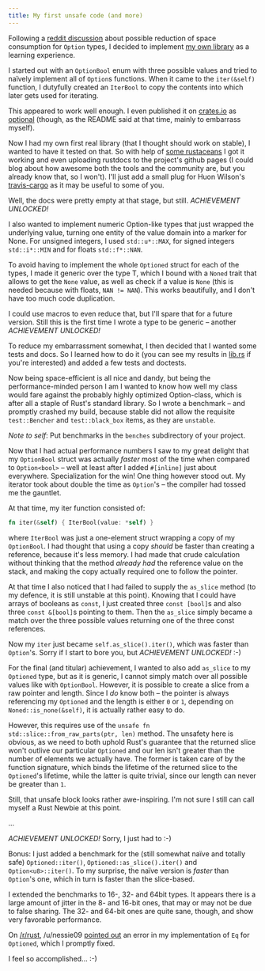 ```yaml
---
title: My first unsafe code (and more)
---
```


Following a 
[reddit discussion](https://www.reddit.com/r/rust/comments/3dfqn2/efficient_optional_values/)
about possible reduction of space consumption for `Option` types, I 
decided to implement 
[my own library](https://github.com/llogiq/optional) as a learning
experience.

I started out with an `OptionBool` enum with three possible values and
tried to naïvely implement all of `Option`s functions. When it came to
the `iter(&self)` function, I dutyfully created an `IterBool` to copy
the contents into which later gets used for iterating.

This appeared to work well enough. I even published it on 
[crates.io](https://crates.io) as 
[optional](http://crates.io/crates/optional) (though, as the README
said at that time, mainly to embarrass myself).

Now I had my own first real library (that I thought should work on 
stable), I wanted to have it tested on that. So with help of 
[some rustaceans](https://www.reddit.com/r/rust/comments/3e1xgy/how_do_you_folks_autogenerate_the_doc_pages_for/)
I got it working and even uploading rustdocs to the project's github
pages (I could blog about how awesome both the tools and the community
are, but you already know that, so I won't). I'll just add a small plug 
for Huon Wilson's [travis-cargo](https://github.com/huonw/travis-cargo)
as it may be useful to some of you.

Well, the docs were pretty empty at that stage, but still. 
*ACHIEVEMENT UNLOCKED!*

I also wanted to implement numeric Option-like types that just wrapped
the underlying value, turning one entity of the value domain into a
marker for None. For unsigned integers, I used `std::u*::MAX`, for
signed integers `std::i*::MIN` and for floats `std::f*::NAN`.

To avoid having to implement the whole `Optioned` struct for each of 
the types, I made it generic over the type T, which I bound with a
`Noned` trait that allows to get the `None` value, as well as check if
a value is `None` (this is needed because with floats, `NAN != NAN`).
This works beautifully, and I don't have too much code duplication.

I could use macros to even reduce that, but I'll spare that for a
future version. Still this is the first time I wrote a type to be
generic – another *ACHIEVEMENT UNLOCKED!*

To reduce my embarrassment somewhat, I then decided that I wanted some
tests and docs. So I learned how to do it (you can see my results in 
[lib.rs](https://github.com/llogiq/optional/blob/master/src/lib.rs) if
you're interested) and added a few tests and doctests.

Now being space-efficient is all nice and dandy, but being the 
performance-minded person I am I wanted to know how well my class would
fare against the probably highly optimized Option-class, which is after
all a staple of Rust's standard library. So I wrote a benchmark – and
promptly crashed my build, because stable did not allow the requisite
`test::Bencher` and `test::black_box` items, as they are `unstable`.

*Note to self*: Put benchmarks in the `benches` subdirectory of your
project.

Now that I had actual performance numbers I saw to my great delight 
that my `OptionBool` struct was actually *faster* most of the time when 
compared to `Option<bool>` – well at least after I added `#[inline]` 
just about everywhere. Specialization for the win! One thing however 
stood out. My iterator took about double the time as `Option`'s – the 
compiler had tossed me the gauntlet.

At that time, my iter function consisted of:

```rust
fn iter(&self) { IterBool(value: *self) }
```

where `IterBool` was just a one-element struct wrapping a copy of my
`OptionBool`. I had thought that using a copy *should* be faster than
creating a reference, because it's less memory. I had made that crude
calculation without thinking that the method *already had* the 
reference value on the stack, and making the copy actually required one
to follow the pointer.

At that time I also noticed that I had failed to supply the `as_slice` 
method (to my defence, it is still unstable at this point). Knowing 
that I could have arrays of booleans as `const`, I just created three 
`const [bool]`s and also three `const &[bool]`s pointing to them. Then 
the `as_slice` simply became a match over the three possible values 
returning one of the three const references.

Now my `iter` just became `self.as_slice().iter()`, which was faster 
than `Option`'s. Sorry if I start to bore you, but 
*ACHIEVEMENT UNLOCKED!* :-)

For the final (and titular) achievement, I wanted to also add 
`as_slice` to my `Optioned` type, but as it is generic, I cannot simply
match over all possible values like with `OptionBool`. However, it is
possible to create a slice from a raw pointer and length. Since I *do*
know both – the pointer is always referencing my `Optioned` and the
length is either `0` or `1`, depending on `Noned::is_none(&self)`, it
is actually rather easy to do.

However, this requires use of the 
`unsafe fn std::slice::from_raw_parts(ptr, len)` method. The unsafety
here is obvious, as we need to both uphold Rust's guarantee that the
returned slice won't outlive our particular `Optioned` and our len
isn't greater than the number of elements we actually have. The former
is taken care of by the function signature, which binds the lifetime
of the returned slice to the `Optioned`'s lifetime, while the latter
is quite trivial, since our length can never be greater than `1`.

Still, that unsafe block looks rather awe-inspiring. I'm not sure I
still can call myself a Rust Newbie at this point. 

...

*ACHIEVEMENT UNLOCKED!* Sorry, I just had to :-)

Bonus: I just added
a benchmark for the (still somewhat naïve and totally safe) 
`Optioned::iter()`, `Optioned::as_slice().iter()` and 
`Option<u8>::iter()`. To my surprise, the naïve version is *faster*
than `Option`'s one, which in turn is faster than the slice-based.

I extended the benchmarks to 16-, 32- and 64bit types. It appears
there is a large amount of jitter in the 8- and 16-bit ones, that
may or may not be due to false sharing. The 32- and 64-bit ones 
are quite sane, though, and show very favorable performance.

On [/r/rust](https://reddit.com/r/rust), /u/nessie09 
[pointed out](https://www.reddit.com/r/rust/comments/3ed5qi/blog_my_first_unsafe_code_and_more/cted294)
an error in my implementation of `Eq` for `Optioned`, which I 
promptly fixed.

I feel so accomplished... :-)
